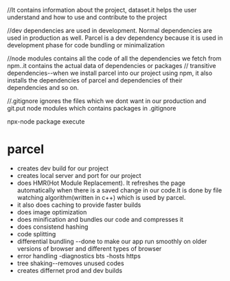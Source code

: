 //It contains information about the project, dataset.it helps the user understand and how to use and contribute to the project

//dev dependencies are used in development. Normal dependencies are used in production as well. Parcel is a dev dependency because it is used in development phase for code bundling or minimalization

//node modules contains all the code of all the dependencies we fetch from npm..it contains the actual data of dependencies or packages
// transitive dependencies--when we install parcel into our project using npm, it also installs the dependencies of parcel and dependencies of their dependencies and so on.

//.gitignore ignores the files which we dont want in our production and git.put node modules which contains packages in .gitignore

npx-node package execute

# parcel

- creates dev build for our project
- creates local server and port for our project
- does HMR(Hot Module Replacement). It refreshes the page automatically when there is a saved change in our code.It is done by file watching algorithm(written in c++) which is used by parcel.
- it also does caching to provide faster builds
- does image optimization
- does minification and bundles our code and compresses it
- does consistend hashing
- code splitting
- differential bundling --done to make our app run smoothly on older versions of browser and different types of browser
- error handling
  -diagnostics bts
  -hosts https
- tree shaking--removes unused codes
- creates differnet prod and dev builds

